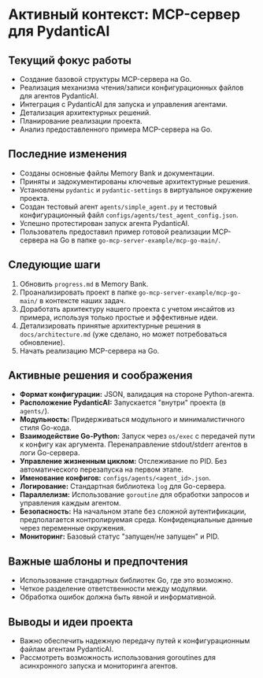 # Активный контекст: MCP-сервер для PydanticAI

## Текущий фокус работы

*   Создание базовой структуры MCP-сервера на Go.
*   Реализация механизма чтения/записи конфигурационных файлов для агентов PydanticAI.
*   Интеграция с PydanticAI для запуска и управления агентами.
*   Детализация архитектурных решений.
*   Планирование реализации проекта.
*   Анализ предоставленного примера MCP-сервера на Go.

## Последние изменения

*   Созданы основные файлы Memory Bank и документации.
*   Приняты и задокументированы ключевые архитектурные решения.
*   Установлены `pydantic` и `pydantic-settings` в виртуальное окружение проекта.
*   Создан тестовый агент `agents/simple_agent.py` и тестовый конфигурационный файл `configs/agents/test_agent_config.json`.
*   Успешно протестирован запуск агента PydanticAI.
*   Пользователь предоставил пример готовой реализации MCP-сервера на Go в папке `go-mcp-server-example/mcp-go-main/`.

## Следующие шаги

1.  Обновить `progress.md` в Memory Bank.
2.  Проанализировать проект в папке `go-mcp-server-example/mcp-go-main/` в контексте наших задач.
3.  Доработать архитектуру нашего проекта с учетом инсайтов из примера, используя только простые и эффективные идеи.
4.  Детализировать принятые архитектурные решения в `docs/architecture.md` (уже сделано, но может потребоваться обновление).
5.  Начать реализацию MCP-сервера на Go.

## Активные решения и соображения

*   **Формат конфигурации:** JSON, валидация на стороне Python-агента.
*   **Расположение PydanticAI:** Запускается "внутри" проекта (в `agents/`).
*   **Модульность:** Придерживаться модульного и минималистичного стиля Go-кода.
*   **Взаимодействие Go-Python:** Запуск через `os/exec` с передачей пути к конфигу как аргумента. Перенаправление stdout/stderr агентов в логи Go-сервера.
*   **Управление жизненным циклом:** Отслеживание по PID. Без автоматического перезапуска на первом этапе.
*   **Именование конфигов:** `configs/agents/<agent_id>.json`.
*   **Логирование:** Стандартная библиотека `log` для Go-сервера.
*   **Параллелизм:** Использование `goroutine` для обработки запросов и управления каждым агентом.
*   **Безопасность:** На начальном этапе без сложной аутентификации, предполагается контролируемая среда. Конфиденциальные данные через переменные окружения.
*   **Мониторинг:** Базовый статус "запущен/не запущен" и PID.

## Важные шаблоны и предпочтения

*   Использование стандартных библиотек Go, где это возможно.
*   Четкое разделение ответственности между модулями.
*   Обработка ошибок должна быть явной и информативной.

## Выводы и идеи проекта

*   Важно обеспечить надежную передачу путей к конфигурационным файлам агентам PydanticAI.
*   Рассмотреть возможность использования goroutines для асинхронного запуска и мониторинга агентов.
